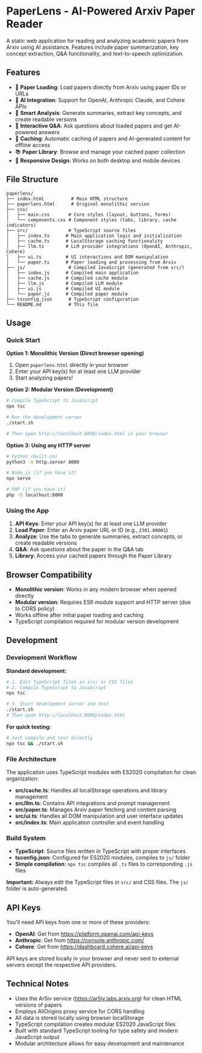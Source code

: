 # PaperLens - AI-Powered Arxiv Paper Reader

A static web application for reading and analyzing academic papers from Arxiv using AI assistance. Features include paper summarization, key concept extraction, Q&A functionality, and text-to-speech optimization.

## Features

- 📄 **Paper Loading**: Load papers directly from Arxiv using paper IDs or URLs
- 🤖 **AI Integration**: Support for OpenAI, Anthropic Claude, and Cohere APIs
- 📝 **Smart Analysis**: Generate summaries, extract key concepts, and create readable versions
- 💬 **Interactive Q&A**: Ask questions about loaded papers and get AI-powered answers
- 💾 **Caching**: Automatic caching of papers and AI-generated content for offline access
- 📚 **Paper Library**: Browse and manage your cached paper collection
- 📱 **Responsive Design**: Works on both desktop and mobile devices

## File Structure

```
paperlens/
├── index.html          # Main HTML structure
├── paperlens.html      # Original monolithic version
├── css/
│   ├── main.css       # Core styles (layout, buttons, forms)
│   └── components.css # Component styles (tabs, library, cache indicators)
├── src/               # TypeScript source files
│   ├── index.ts      # Main application logic and initialization
│   ├── cache.ts      # LocalStorage caching functionality
│   ├── llm.ts        # LLM provider integrations (OpenAI, Anthropic, Cohere)
│   ├── ui.ts         # UI interactions and DOM manipulation
│   └── paper.ts      # Paper loading and processing from Arxiv
├── js/                # Compiled JavaScript (generated from src/)
│   ├── index.js      # Compiled main application
│   ├── cache.js      # Compiled cache module
│   ├── llm.js        # Compiled LLM module
│   ├── ui.js         # Compiled UI module
│   └── paper.js      # Compiled paper module
├── tsconfig.json      # TypeScript configuration
└── README.md          # This file
```

## Usage

### Quick Start

**Option 1: Monolithic Version (Direct browser opening)**
1. Open `paperlens.html` directly in your browser
2. Enter your API key(s) for at least one LLM provider  
3. Start analyzing papers!

**Option 2: Modular Version (Development)**
```bash
# Compile TypeScript to JavaScript
npx tsc

# Run the development server
./start.sh

# Then open http://localhost:8000/index.html in your browser
```

**Option 3: Using any HTTP server**
```bash
# Python (built-in)
python3 -m http.server 8000

# Node.js (if you have it)
npx serve

# PHP (if you have it)  
php -S localhost:8000
```

### Using the App
1. **API Keys**: Enter your API key(s) for at least one LLM provider
2. **Load Paper**: Enter an Arxiv paper URL or ID (e.g., `2301.00001`)
3. **Analyze**: Use the tabs to generate summaries, extract concepts, or create readable versions
4. **Q&A**: Ask questions about the paper in the Q&A tab
5. **Library**: Access your cached papers through the Paper Library

## Browser Compatibility

- **Monolithic version**: Works in any modern browser when opened directly
- **Modular version**: Requires ES6 module support and HTTP server (due to CORS policy)  
- Works offline after initial paper loading and caching
- TypeScript compilation required for modular version development

## Development

### Development Workflow

**Standard development:**
```bash
# 1. Edit TypeScript files in src/ or CSS files
# 2. Compile TypeScript to JavaScript
npx tsc

# 3. Start development server and test
./start.sh
# Then open http://localhost:8000/index.html
```

**For quick testing:**
```bash
# Just compile and test directly
npx tsc && ./start.sh
```

### File Architecture

The application uses TypeScript modules with ES2020 compilation for clean organization:

- **src/cache.ts**: Handles all localStorage operations and library management  
- **src/llm.ts**: Contains API integrations and prompt management
- **src/paper.ts**: Manages Arxiv paper fetching and content parsing
- **src/ui.ts**: Handles all DOM manipulation and user interface updates
- **src/index.ts**: Main application controller and event handling

### Build System

- **TypeScript**: Source files written in TypeScript with proper interfaces
- **tsconfig.json**: Configured for ES2020 modules, compiles to `js/` folder
- **Simple compilation**: `npx tsc` compiles all `.ts` files to corresponding `.js` files

**Important:** Always edit the TypeScript files in `src/` and CSS files. The `js/` folder is auto-generated.

## API Keys

You'll need API keys from one or more of these providers:
- **OpenAI**: Get from https://platform.openai.com/api-keys
- **Anthropic**: Get from https://console.anthropic.com/
- **Cohere**: Get from https://dashboard.cohere.ai/api-keys

API keys are stored locally in your browser and never sent to external servers except the respective API providers.

## Technical Notes

- Uses the Ar5iv service (https://ar5iv.labs.arxiv.org) for clean HTML versions of papers
- Employs AllOrigins proxy service for CORS handling
- All data is stored locally using browser localStorage
- TypeScript compilation creates modular ES2020 JavaScript files
- Built with standard TypeScript tooling for type safety and modern JavaScript output
- Modular architecture allows for easy development and maintenance